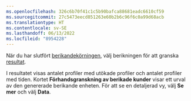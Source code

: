 ```yaml
---
ms.openlocfilehash: 326c6b70f41c1c5b90bafca88681eadc6610cf59
ms.sourcegitcommit: 27c5473eecd851263e60b2b6c96f6c0a99d68acb
ms.translationtype: HT
ms.contentlocale: sv-SE
ms.lasthandoff: 06/13/2022
ms.locfileid: "8954228"
---
```

När du har slutfört [berikandekörningen](../enrichment-hub.md#run-or-refresh-enrichments), välj berikningen för att granska [resultat](../enrichment-hub.md#enrichment-results). 

I resultatet visas antalet profiler med utökade profiler och antalet profiler med tiden. Kortet **Förhandsgranskning av berikade kunder** visar ett urval av den genererade berikande enheten. För att se en detaljerad vy, välj **Se mer** och välj **Data**.
